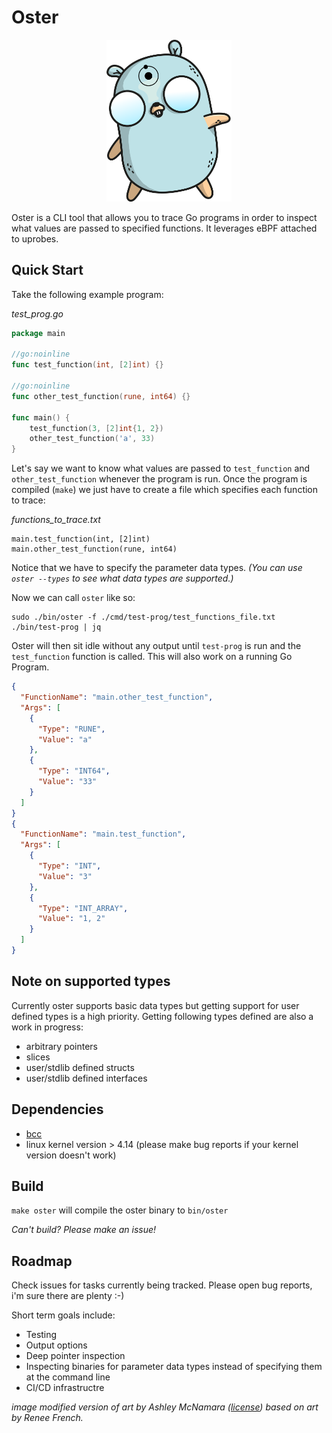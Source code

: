 # Oster

<p align="center">
    <img src="DrManhattanGopher.png" alt="gopher" width="200"/>
</p>


Oster is a CLI tool that allows you to trace Go programs in order to inspect what values are passed to specified functions. It leverages eBPF attached to uprobes.


## Quick Start 

Take the following example program: 

<i>test_prog.go</i>
```go
package main

//go:noinline
func test_function(int, [2]int) {}

//go:noinline
func other_test_function(rune, int64) {}

func main() {
	test_function(3, [2]int{1, 2})
	other_test_function('a', 33)
}

```

Let's say we want to know what values are passed to `test_function` and `other_test_function` whenever the program is run. Once the program is compiled (`make`) we just have to create a file which specifies each function to trace:

<i>functions_to_trace.txt</i>
```
main.test_function(int, [2]int)
main.other_test_function(rune, int64)
```

Notice that we have to specify the parameter data types. <i>(You can use `oster --types` to see what data types are supported.)</i>

Now we can call `oster` like so:

```
sudo ./bin/oster -f ./cmd/test-prog/test_functions_file.txt ./bin/test-prog | jq
```


Oster will then sit idle without any output until `test-prog` is run and the `test_function` function is called. This will also work on a running Go Program.

```json
{
  "FunctionName": "main.other_test_function",
  "Args": [
    {
      "Type": "RUNE",
      "Value": "a"
    },
    {
      "Type": "INT64",
      "Value": "33"
    }
  ]
}
{
  "FunctionName": "main.test_function",
  "Args": [
    {
      "Type": "INT",
      "Value": "3"
    },
    {
      "Type": "INT_ARRAY",
      "Value": "1, 2"
    }
  ]
}

```

## Note on supported types

Currently oster supports basic data types but getting support for user defined types is a high priority. Getting following types defined are also a work in progress:

- arbitrary pointers
- slices
- user/stdlib defined structs
- user/stdlib defined interfaces


## Dependencies

- [bcc](https://github.com/iovisor/bcc/blob/master/INSTALL.md)
- linux kernel version > 4.14 (please make bug reports if your kernel version doesn't work)

## Build

`make oster` will compile the oster binary to `bin/oster`

<i>Can't build? Please make an issue!</i>

## Roadmap

Check issues for tasks currently being tracked. Please open bug reports, i'm sure there are plenty :-)

Short term goals include:

- Testing
- Output options
- Deep pointer inspection
- Inspecting binaries for parameter data types instead of specifying them at the command line
- CI/CD infrastructre 

<i>image modified version of art by Ashley McNamara ([license](https://creativecommons.org/licenses/by-nc-sa/4.0/)) based on art by Renee French.</i>
